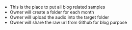 - This is the place to put all blog related samples
- Owner will create a folder for each month
- Owner will upload the audio into the target folder
- Owner will share the raw url from Github for blog purpose
